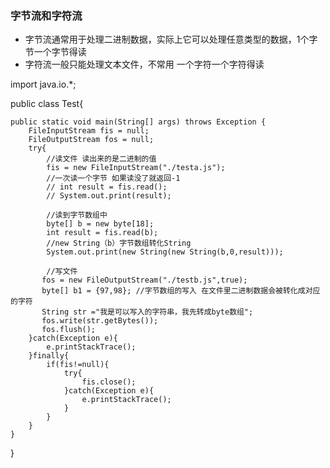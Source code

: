 
### 字节流和字符流

- 字节流通常用于处理二进制数据，实际上它可以处理任意类型的数据，1个字节一个字节得读
- 字符流一般只能处理文本文件，不常用  一个字符一个字符得读
<!-- - read读出来的东西是字节，可以用字节数组接收 -->

import java.io.*;


public class Test{
    
    public static void main(String[] args) throws Exception {
        FileInputStream fis = null;
        FileOutputStream fos = null;
        try{
            //读文件 读出来的是二进制的值
            fis = new FileInputStream("./testa.js");
            //一次读一个字节 如果读没了就返回-1
            // int result = fis.read();
            // System.out.print(result);

            //读到字节数组中
            byte[] b = new byte[18];
            int result = fis.read(b);
            //new String（b）字节数组转化String 
            System.out.print(new String(new String(b,0,result)));

            //写文件
           fos = new FileOutputStream("./testb.js",true);
           byte[] b1 = {97,98}; //字节数组的写入 在文件里二进制数据会被转化成对应的字符
           String str ="我是可以写入的字符串，我先转成byte数组";
           fos.write(str.getBytes());
           fos.flush();
        }catch(Exception e){
            e.printStackTrace();
        }finally{
            if(fis!=null){
                try{
                    fis.close();
                }catch(Exception e){
                    e.printStackTrace();
                }  
            } 
        }
    }
}
